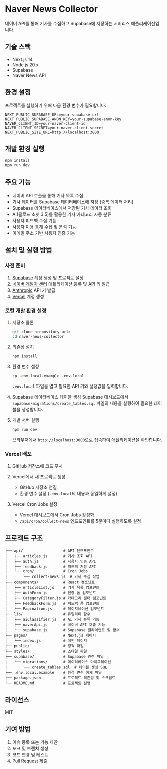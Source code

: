 # Naver News Collector

네이버 API를 통해 기사를 수집하고 Supabase에 저장하는 서버리스 애플리케이션입니다.

## 기술 스택

- Next.js 14
- Node.js 20.x
- Supabase
- Naver News API

## 환경 설정

프로젝트를 실행하기 위해 다음 환경 변수가 필요합니다:

```env
NEXT_PUBLIC_SUPABASE_URL=your-supabase-url
NEXT_PUBLIC_SUPABASE_ANON_KEY=your-supabase-anon-key
NAVER_CLIENT_ID=your-naver-client-id
NAVER_CLIENT_SECRET=your-naver-client-secret
NEXT_PUBLIC_SITE_URL=http://localhost:3000
```

## 개발 환경 실행

```bash
npm install
npm run dev
```

## 주요 기능

- 네이버 API 호출을 통해 기사 목록 수집
- 기사 데이터를 Supabase 데이터베이스에 저장 (중복 데이터 처리)
- Supabase 데이터베이스에서 저장된 기사 데이터 조회
- AI(클로드 소넷 3.5)를 활용한 기사 카테고리 자동 분류
- 사용자 피드백 수집 기능
- 사용자 이용 통계 수집 및 분석 기능
- 이메일 주소 기반 사용자 인증 기능

## 설치 및 실행 방법

### 사전 준비

1. [Supabase](https://supabase.io/) 계정 생성 및 프로젝트 설정
2. [네이버 개발자 센터](https://developers.naver.com/main/) 애플리케이션 등록 및 API 키 발급
3. [Anthropic](https://www.anthropic.com/) API 키 발급
4. [Vercel](https://vercel.com/) 계정 생성

### 로컬 개발 환경 설정

1. 저장소 클론
   ```bash
   git clone <repository-url>
   cd naver-news-collector
   ```

2. 의존성 설치
   ```bash
   npm install
   ```

3. 환경 변수 설정
   ```bash
   cp .env.local.example .env.local
   ```
   `.env.local` 파일을 열고 필요한 API 키와 설정값을 입력합니다.

4. Supabase 데이터베이스 테이블 생성
   Supabase 대시보드에서 `supabase/migrations/create_tables.sql` 파일의 내용을 실행하여 필요한 테이블을 생성합니다.

5. 개발 서버 실행
   ```bash
   npm run dev
   ```
   브라우저에서 `http://localhost:3000`으로 접속하여 애플리케이션을 확인합니다.

### Vercel 배포

1. GitHub 저장소에 코드 푸시

2. Vercel에서 새 프로젝트 생성
   - GitHub 저장소 연결
   - 환경 변수 설정 (`.env.local`의 내용과 동일하게 설정)

3. Vercel Cron Jobs 설정
   - Vercel 대시보드에서 Cron Jobs 활성화
   - `/api/cron/collect-news` 엔드포인트를 5분마다 실행하도록 설정

## 프로젝트 구조

```
├── api/                  # API 엔드포인트
│   ├── articles.js       # 기사 조회 API
│   ├── auth.js           # 사용자 인증 API
│   ├── feedback.js       # 피드백 저장 API
│   └── cron/             # Cron Jobs
│       └── collect-news.js  # 기사 수집 작업
├── components/           # React 컴포넌트
│   ├── ArticleList.js    # 기사 목록 컴포넌트
│   ├── AuthForm.js       # 인증 폼 컴포넌트
│   ├── CategoryFilter.js # 카테고리 필터 컴포넌트
│   ├── FeedbackForm.js   # 피드백 폼 컴포넌트
│   └── Pagination.js     # 페이지네이션 컴포넌트
├── lib/                  # 유틸리티 함수
│   ├── aiClassifier.js   # AI 기사 분류 기능
│   ├── naverApi.js       # 네이버 API 호출 기능
│   └── supabase.js       # Supabase 클라이언트 및 함수
├── pages/                # Next.js 페이지
│   └── index.js          # 메인 페이지
├── public/               # 정적 파일
├── styles/               # 스타일 파일
├── supabase/             # Supabase 관련 파일
│   └── migrations/       # 데이터베이스 마이그레이션
│       └── create_tables.sql  # 테이블 생성 SQL
├── .env.local.example    # 환경 변수 예제 파일
├── package.json          # 프로젝트 의존성 및 스크립트
└── README.md             # 프로젝트 설명
```

## 라이선스

MIT

## 기여 방법

1. 이슈 등록 또는 기능 제안
2. 포크 및 브랜치 생성
3. 코드 변경 및 테스트
4. Pull Request 제출 